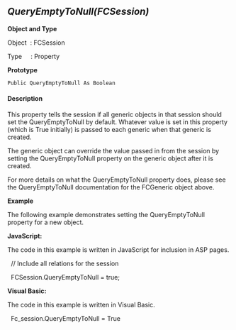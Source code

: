 _QueryEmptyToNull(FCSession)_
-----------------------------

**Object and Type**

Object  : FCSession

Type     : Property

**Prototype**

```
Public QueryEmptyToNull As Boolean
```

#### Description

This property tells the session if all generic objects in that session should set the QueryEmptyToNull by default. Whatever value is set in this property (which is True initially) is passed to each generic when that generic is created.

The generic object can override the value passed in from the session by setting the QueryEmptyToNull property on the generic object after it is created.

For more details on what the QueryEmptyToNull property does, please see the QueryEmptyToNull documentation for the FCGeneric object above.

**Example**

The following example demonstrates setting the QueryEmptyToNull property for a new object.

**JavaScript:**

The code in this example is written in JavaScript for inclusion in ASP pages.

  // Include all relations for the session

  FCSession.QueryEmptyToNull = true;

**Visual Basic:**

The code in this example is written in Visual Basic.

  Fc_session.QueryEmptyToNull = True